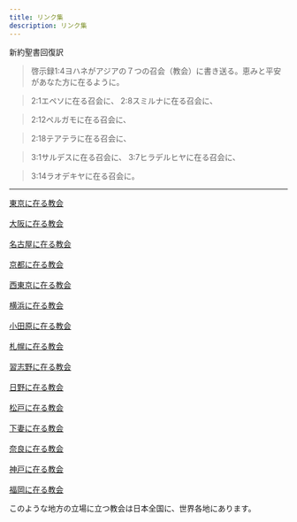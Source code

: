```yaml
---
title: リンク集
description: リンク集
---
```


新約聖書回復訳　

> 啓示録1:4ヨハネがアジアの７つの召会（教会）に書き送る。恵みと平安があなた方に在るように。

> 2:1エペソに在る召会に、 2:8スミルナに在る召会に、 

> 2:12ペルガモに在る召会に、 

>2:18テアテラに在る召会に、

>  3:1サルデスに在る召会に、 
> 3:7ヒラデルヒヤに在る召会に、 

> 3:14ラオデキヤに在る召会に。　
 ------
 
<p><a href="http://www.church-in-tokyo.com/" class="linkthumb" target="new">東京に在る教会</a><BR />
      <br />
      <a href="http://www.church-in-osaka.com/" class="linkthumb" target="new">大阪に在る教会</a><BR />
      <br />
      <a href="http://www.church-in-nagoya.org/" class="linkthumb" target="new">名古屋に在る教会</a><BR />
      <br />
      <a href="http://www.church-in-kyoto.com/" class="linkthumb" target="new">京都に在る教会</a><BR />
      <br />
      <a href="http://church-in-nishitokyo.info/" class="linkthumb" target="new">西東京に在る教会</a><BR />
      <br />
      <a href="http://www001.upp.so-net.ne.jp/church_yokohama/" class="linkthumb" target="new">横浜に在る教会</a><BR />
      <br />
      <a href="http://www.church-in-odawara.org/" class="linkthumb" target="new">小田原に在る教会</a><BR />
      <br />
      <a href="http://www.church-in-sapporo.com/" class="linkthumb" target="new">札幌に在る教会</a><br />
      <br />
      <a href="http://www.church-in-narashino.org/" class="linkthumb" target="new">習志野に在る教会</a><BR />
      <br />
      <a href="http://www.church-in-hino.org/" class="linkthumb" target="new">日野に在る教会</a><BR />
      <br />
      <a href="http://www.church-in-matsudo.jp/" class="linkthumb" target="new">松戸に在る教会<BR />
      </a><br />
      <a href="http://www.church-in-shimotsuma.com/" class="linkthumb" target="new">下妻に在る教会</a><BR />
      <br />
      <a href="http://newcreate.dee.cc/church-in-nara/aboutchurch.htm" class="linkthumb" target="new">奈良に在る教会<BR />
      </a><br />
      <a href="http://www.church-in-kobe.com/" class="linkthumb" target="new">神戸に在る教会</a><BR />
      <br />
      <a href="http://www.church-in-fukuoka.com/" class="linkthumb" target="new">福岡に在る教会</a>


 
このような地方の立場に立つ教会は日本全国に、世界各地にあります。